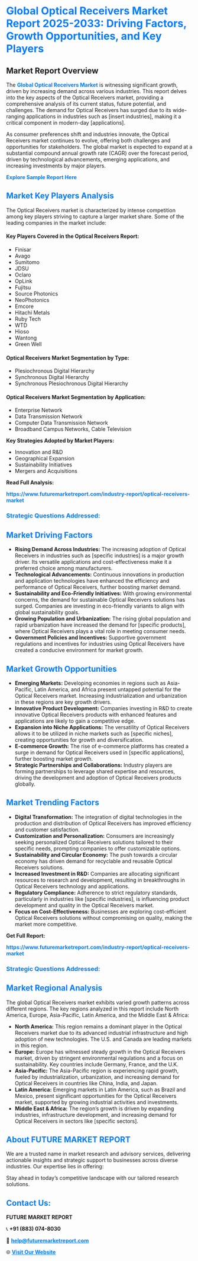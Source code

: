<h1 style="color: #007BFF;">Global Optical Receivers Market Report 2025-2033: Driving Factors, Growth Opportunities, and Key Players</h1>

<section id="overview">
<h2>Market Report Overview</h2>
<p>The <a href="https://www.futuremarketreport.com/industry-report/optical-receivers-market" style="color: #007BFF; text-decoration: none;"><strong>Global Optical Receivers Market</strong></a> is witnessing significant growth, driven by increasing demand across various industries. This report delves into the key aspects of the Optical Receivers market, providing a comprehensive analysis of its current status, future potential, and challenges. The demand for Optical Receivers has surged due to its wide-ranging applications in industries such as [insert industries], making it a critical component in modern-day [applications].</p>
<p>As consumer preferences shift and industries innovate, the Optical Receivers market continues to evolve, offering both challenges and opportunities for stakeholders. The global market is expected to expand at a substantial compound annual growth rate (CAGR) over the forecast period, driven by technological advancements, emerging applications, and increasing investments by major players.</p>
</section>

<section id="overview">
<p><a href="https://www.futuremarketreport.com/request-sample/reportId=86774" style="color: #007BFF; text-decoration: none;"><strong>Explore Sample Report Here</strong></a></p>
</section>

<section id="key-players">
<h2 style="color: #007BFF;">Market Key Players Analysis</h2>
<p>The Optical Receivers market is characterized by intense competition among key players striving to capture a larger market share. Some of the leading companies in the market include:</p>
<h4>Key Players Covered in the Optical Receivers Report:</h4>
<ul><li>Finisar</li><li>Avago</li><li>Sumitomo</li><li>JDSU</li><li>Oclaro</li><li>OpLink</li><li>Fujitsu</li><li>Source Photonics</li><li>NeoPhotonics</li><li>Emcore</li><li>Hitachi Metals</li><li>Ruby Tech</li><li>WTD</li><li>Hioso</li><li>Wantong</li><li>Green Well</li></ul>
<h4>Optical Receivers Market Segmentation by Type:</h4>
<ul><li>Plesiochronous Digital Hierarchy</li><li>Synchronous Digital Hierarchy</li><li>Synchronous Plesiochronous Digital Hierarchy</li></ul>

<h4>Optical Receivers Market Segmentation by Application:</h4>
<ul><li>Enterprise Network</li><li>Data Transmission Network</li><li>Computer Data Transmission Network</li><li>Broadband Campus Networks, Cable Television</li></ul>
<p><strong>Key Strategies Adopted by Market Players:</strong></p>
<ul>
<li>Innovation and R&D</li>
<li>Geographical Expansion</li>
<li>Sustainability Initiatives</li>
<li>Mergers and Acquisitions</li>
</ul>
</section>

<section>
<p><strong>Read Full Analysis: </strong></p><a href="https://www.futuremarketreport.com/industry-report/optical-receivers-market" style="color: #007BFF; text-decoration: none;"><strong>https://www.futuremarketreport.com/industry-report/optical-receivers-market</strong></a>
<h3 style="color: #007BFF;">Strategic Questions Addressed:</h3>
</section>

<section id="driving-factors">
<h2 style="color: #007BFF;">Market Driving Factors</h2>
<ul>
<li><strong>Rising Demand Across Industries:</strong> The increasing adoption of Optical Receivers in industries such as [specific industries] is a major growth driver. Its versatile applications and cost-effectiveness make it a preferred choice among manufacturers.</li>
<li><strong>Technological Advancements:</strong> Continuous innovations in production and application technologies have enhanced the efficiency and performance of Optical Receivers, further boosting market demand.</li>
<li><strong>Sustainability and Eco-Friendly Initiatives:</strong> With growing environmental concerns, the demand for sustainable Optical Receivers solutions has surged. Companies are investing in eco-friendly variants to align with global sustainability goals.</li>
<li><strong>Growing Population and Urbanization:</strong> The rising global population and rapid urbanization have increased the demand for [specific products], where Optical Receivers plays a vital role in meeting consumer needs.</li>
<li><strong>Government Policies and Incentives:</strong> Supportive government regulations and incentives for industries using Optical Receivers have created a conducive environment for market growth.</li>
</ul>
</section>

<section id="growth-opportunities">
<h2 style="color: #007BFF;">Market Growth Opportunities</h2>
<ul>
<li><strong>Emerging Markets:</strong> Developing economies in regions such as Asia-Pacific, Latin America, and Africa present untapped potential for the Optical Receivers market. Increasing industrialization and urbanization in these regions are key growth drivers.</li>
<li><strong>Innovative Product Development:</strong> Companies investing in R&D to create innovative Optical Receivers products with enhanced features and applications are likely to gain a competitive edge.</li>
<li><strong>Expansion into Niche Applications:</strong> The versatility of Optical Receivers allows it to be utilized in niche markets such as [specific niches], creating opportunities for growth and diversification.</li>
<li><strong>E-commerce Growth:</strong> The rise of e-commerce platforms has created a surge in demand for Optical Receivers used in [specific applications], further boosting market growth.</li>
<li><strong>Strategic Partnerships and Collaborations:</strong> Industry players are forming partnerships to leverage shared expertise and resources, driving the development and adoption of Optical Receivers products globally.</li>
</ul>
</section>

<section id="trending-factors">
<h2 style="color: #007BFF;">Market Trending Factors</h2>
<ul>
<li><strong>Digital Transformation:</strong> The integration of digital technologies in the production and distribution of Optical Receivers has improved efficiency and customer satisfaction.</li>
<li><strong>Customization and Personalization:</strong> Consumers are increasingly seeking personalized Optical Receivers solutions tailored to their specific needs, prompting companies to offer customizable options.</li>
<li><strong>Sustainability and Circular Economy:</strong> The push towards a circular economy has driven demand for recyclable and reusable Optical Receivers solutions.</li>
<li><strong>Increased Investment in R&D:</strong> Companies are allocating significant resources to research and development, resulting in breakthroughs in Optical Receivers technology and applications.</li>
<li><strong>Regulatory Compliance:</strong> Adherence to strict regulatory standards, particularly in industries like [specific industries], is influencing product development and quality in the Optical Receivers market.</li>
<li><strong>Focus on Cost-Effectiveness:</strong> Businesses are exploring cost-efficient Optical Receivers solutions without compromising on quality, making the market more competitive.</li>
</ul>
</section>

<section>
<p><strong>Get Full Report: </strong></p><a href="https://www.futuremarketreport.com/industry-report/optical-receivers-market" style="color: #007BFF; text-decoration: none;"><strong>https://www.futuremarketreport.com/industry-report/optical-receivers-market</strong></a>
<h3 style="color: #007BFF;">Strategic Questions Addressed:</h3>
</section>


<section id="regional-analysis">
<h2 style="color: #007BFF;">Market Regional Analysis</h2>
<p>The global Optical Receivers market exhibits varied growth patterns across different regions. The key regions analyzed in this report include North America, Europe, Asia-Pacific, Latin America, and the Middle East & Africa:</p>
<ul>
<li><strong>North America:</strong> This region remains a dominant player in the Optical Receivers market due to its advanced industrial infrastructure and high adoption of new technologies. The U.S. and Canada are leading markets in this region.</li>
<li><strong>Europe:</strong> Europe has witnessed steady growth in the Optical Receivers market, driven by stringent environmental regulations and a focus on sustainability. Key countries include Germany, France, and the U.K.</li>
<li><strong>Asia-Pacific:</strong> The Asia-Pacific region is experiencing rapid growth, fueled by industrialization, urbanization, and increasing demand for Optical Receivers in countries like China, India, and Japan.</li>
<li><strong>Latin America:</strong> Emerging markets in Latin America, such as Brazil and Mexico, present significant opportunities for the Optical Receivers market, supported by growing industrial activities and investments.</li>
<li><strong>Middle East & Africa:</strong> The region’s growth is driven by expanding industries, infrastructure development, and increasing demand for Optical Receivers in sectors like [specific sectors].</li>
</ul>
</section>

<footer>
<h2 style="color: #007BFF;">About FUTURE MARKET REPORT</h2>
<p>We are a trusted name in market research and advisory services, delivering actionable insights and strategic support to businesses across diverse industries. Our expertise lies in offering:</p>

<p>Stay ahead in today’s competitive landscape with our tailored research solutions.</p>

<h2 style="color: #007BFF;">Contact Us:</h2>
<p><strong>FUTURE MARKET REPORT</strong></p>
<p>📞 <strong>+91 (883) 074-8030</strong></p>
<p>📧 <strong><a href="mailto:help@futuremarketreport.com" style="color: #007BFF;">help@futuremarketreport.com</a></strong></p>
<p>🌐 <strong><a href="https://www.futuremarketreport.com/" style="color: #007BFF;">Visit Our Website</a></strong></p>
</footer>